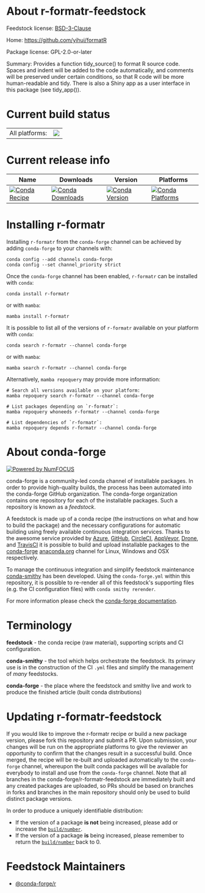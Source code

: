 About r-formatr-feedstock
=========================

Feedstock license: [BSD-3-Clause](https://github.com/conda-forge/r-formatr-feedstock/blob/main/LICENSE.txt)

Home: https://github.com/yihui/formatR

Package license: GPL-2.0-or-later

Summary: Provides a function tidy_source() to format R source code. Spaces and indent will be added to the code automatically, and comments will be preserved under certain conditions, so that R code will be more human-readable and tidy. There is also a Shiny app as a user interface in this package (see tidy_app()).

Current build status
====================


<table><tr><td>All platforms:</td>
    <td>
      <a href="https://dev.azure.com/conda-forge/feedstock-builds/_build/latest?definitionId=1150&branchName=main">
        <img src="https://dev.azure.com/conda-forge/feedstock-builds/_apis/build/status/r-formatr-feedstock?branchName=main">
      </a>
    </td>
  </tr>
</table>

Current release info
====================

| Name | Downloads | Version | Platforms |
| --- | --- | --- | --- |
| [![Conda Recipe](https://img.shields.io/badge/recipe-r--formatr-green.svg)](https://anaconda.org/conda-forge/r-formatr) | [![Conda Downloads](https://img.shields.io/conda/dn/conda-forge/r-formatr.svg)](https://anaconda.org/conda-forge/r-formatr) | [![Conda Version](https://img.shields.io/conda/vn/conda-forge/r-formatr.svg)](https://anaconda.org/conda-forge/r-formatr) | [![Conda Platforms](https://img.shields.io/conda/pn/conda-forge/r-formatr.svg)](https://anaconda.org/conda-forge/r-formatr) |

Installing r-formatr
====================

Installing `r-formatr` from the `conda-forge` channel can be achieved by adding `conda-forge` to your channels with:

```
conda config --add channels conda-forge
conda config --set channel_priority strict
```

Once the `conda-forge` channel has been enabled, `r-formatr` can be installed with `conda`:

```
conda install r-formatr
```

or with `mamba`:

```
mamba install r-formatr
```

It is possible to list all of the versions of `r-formatr` available on your platform with `conda`:

```
conda search r-formatr --channel conda-forge
```

or with `mamba`:

```
mamba search r-formatr --channel conda-forge
```

Alternatively, `mamba repoquery` may provide more information:

```
# Search all versions available on your platform:
mamba repoquery search r-formatr --channel conda-forge

# List packages depending on `r-formatr`:
mamba repoquery whoneeds r-formatr --channel conda-forge

# List dependencies of `r-formatr`:
mamba repoquery depends r-formatr --channel conda-forge
```


About conda-forge
=================

[![Powered by
NumFOCUS](https://img.shields.io/badge/powered%20by-NumFOCUS-orange.svg?style=flat&colorA=E1523D&colorB=007D8A)](https://numfocus.org)

conda-forge is a community-led conda channel of installable packages.
In order to provide high-quality builds, the process has been automated into the
conda-forge GitHub organization. The conda-forge organization contains one repository
for each of the installable packages. Such a repository is known as a *feedstock*.

A feedstock is made up of a conda recipe (the instructions on what and how to build
the package) and the necessary configurations for automatic building using freely
available continuous integration services. Thanks to the awesome service provided by
[Azure](https://azure.microsoft.com/en-us/services/devops/), [GitHub](https://github.com/),
[CircleCI](https://circleci.com/), [AppVeyor](https://www.appveyor.com/),
[Drone](https://cloud.drone.io/welcome), and [TravisCI](https://travis-ci.com/)
it is possible to build and upload installable packages to the
[conda-forge](https://anaconda.org/conda-forge) [anaconda.org](https://anaconda.org/)
channel for Linux, Windows and OSX respectively.

To manage the continuous integration and simplify feedstock maintenance
[conda-smithy](https://github.com/conda-forge/conda-smithy) has been developed.
Using the ``conda-forge.yml`` within this repository, it is possible to re-render all of
this feedstock's supporting files (e.g. the CI configuration files) with ``conda smithy rerender``.

For more information please check the [conda-forge documentation](https://conda-forge.org/docs/).

Terminology
===========

**feedstock** - the conda recipe (raw material), supporting scripts and CI configuration.

**conda-smithy** - the tool which helps orchestrate the feedstock.
                   Its primary use is in the construction of the CI ``.yml`` files
                   and simplify the management of *many* feedstocks.

**conda-forge** - the place where the feedstock and smithy live and work to
                  produce the finished article (built conda distributions)


Updating r-formatr-feedstock
============================

If you would like to improve the r-formatr recipe or build a new
package version, please fork this repository and submit a PR. Upon submission,
your changes will be run on the appropriate platforms to give the reviewer an
opportunity to confirm that the changes result in a successful build. Once
merged, the recipe will be re-built and uploaded automatically to the
`conda-forge` channel, whereupon the built conda packages will be available for
everybody to install and use from the `conda-forge` channel.
Note that all branches in the conda-forge/r-formatr-feedstock are
immediately built and any created packages are uploaded, so PRs should be based
on branches in forks and branches in the main repository should only be used to
build distinct package versions.

In order to produce a uniquely identifiable distribution:
 * If the version of a package **is not** being increased, please add or increase
   the [``build/number``](https://docs.conda.io/projects/conda-build/en/latest/resources/define-metadata.html#build-number-and-string).
 * If the version of a package **is** being increased, please remember to return
   the [``build/number``](https://docs.conda.io/projects/conda-build/en/latest/resources/define-metadata.html#build-number-and-string)
   back to 0.

Feedstock Maintainers
=====================

* [@conda-forge/r](https://github.com/orgs/conda-forge/teams/r/)

